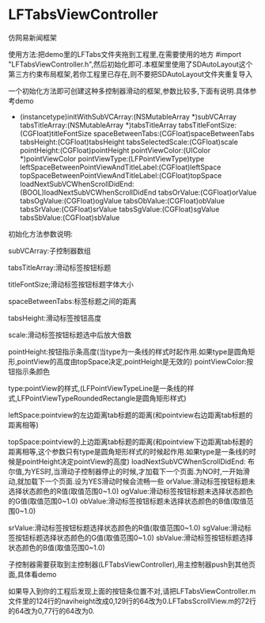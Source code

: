 # LFTabsViewController
仿网易新闻框架


使用方法:把demo里的LFTabs文件夹拖到工程里,在需要使用的地方 #import "LFTabsViewController.h",然后初始化即可.本框架里使用了SDAutoLayout这个第三方约束布局框架,若你工程里已存在,则不要把SDAutoLayout文件夹重复导入

一个初始化方法即可创建这种多控制器滑动的框架,参数比较多,下面有说明.具体参考demo

- (instancetype)initWithSubVCArray:(NSMutableArray *)subVCArray tabsTitleArray:(NSMutableArray *)tabsTitleArray tabsTitleFontSize:(CGFloat)titleFontSize spaceBetweenTabs:(CGFloat)spaceBetweenTabs tabsHeight:(CGFloat)tabsHeight tabsSelectedScale:(CGFloat)scale pointHeight:(CGFloat)pointHeight pointViewColor:(UIColor *)pointViewColor  pointViewType:(LFPointViewType)type leftSpaceBetweenPointViewAndTitleLabel:(CGFloat)leftSpace
    topSpaceBetweenPointViewAndTitleLabel:(CGFloat)topSpace loadNextSubVCWhenScrollDidEnd:(BOOL)loadNextSubVCWhenScrollDidEnd
    tabsOrValue:(CGFloat)orValue tabsOgValue:(CGFloat)ogValue tabsObValue:(CGFloat)obValue tabsSrValue:(CGFloat)srValue tabsSgValue:(CGFloat)sgValue tabsSbValue:(CGFloat)sbValue


初始化方法参数说明:

subVCArray:子控制器数组

tabsTitleArray:滑动标签按钮标题

titleFontSize;滑动标签按钮标题字体大小

spaceBetweenTabs:标签标题之间的距离

tabsHeight:滑动标签按钮高度

scale:滑动标签按钮标题选中后放大倍数

pointHeight:按钮指示条高度(当type为一条线的样式时起作用.如果type是圆角矩形,pointView的高度由topSpace决定,pointHeight是无效的)
pointViewColor:按钮指示条颜色

type:pointView的样式,(LFPointViewTypeLine是一条线的样式,LFPointViewTypeRoundedRectangle是圆角矩形样式)

leftSpace:pointview的左边距离tab标题的距离(和pointview右边距离tab标题的距离相等)

topSpace:pointview的上边距离tab标题的距离(和pointview下边距离tab标题的距离相等,这个参数只有type是圆角矩形样式的时候起作用.如果type是一条线的时候是pointHeight决定pointView的高度)
loadNextSubVCWhenScrollDidEnd: 布尔值,为YES时,当滑动子控制器停止的时候,才加载下一个页面.为NO时,一开始滑动,就加载下一个页面.设为YES滑动时候会流畅一些
orValue:滑动标签按钮标题未选择状态颜色的R值(取值范围0~1.0)
ogValue:滑动标签按钮标题未选择状态颜色的G值(取值范围0~1.0)
obValue:滑动标签按钮标题未选择状态颜色的B值(取值范围0~1.0)

srValue:滑动标签按钮标题选择状态颜色的R值(取值范围0~1.0)
sgValue:滑动标签按钮标题选择状态颜色的G值(取值范围0~1.0)
sbValue:滑动标签按钮标题选择状态颜色的B值(取值范围0~1.0)

子控制器需要获取到主控制器(LFTabsViewController),用主控制器push到其他页面,具体看demo

如果导入到你的工程后发现上面的按钮条位置不对,请把LFTabsViewController.m文件里的124行的naviheight改成0,129行的64改为0.LFTabsScrollView.m的72行的64改为0,77行的64改为0.





